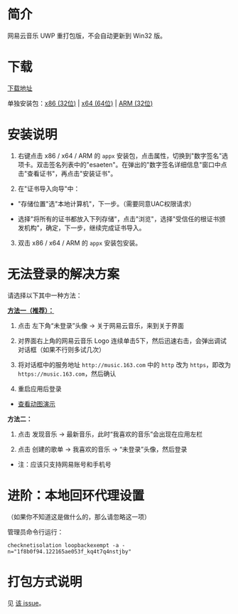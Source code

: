 # 简介

网易云音乐 UWP 重打包版，不会自动更新到 Win32 版。

# 下载

[下载地址](https://github.com/JasonWei512/NetEase-Cloud-Music-UWP-Repack/archive/refs/heads/master.zip)

单独安装包：[x86 (32位)](https://github.com/JasonWei512/NetEase-Cloud-Music-UWP-Repack/raw/master/%E7%BD%91%E6%98%93%E4%BA%91%E9%9F%B3%E4%B9%90UWP%20%E4%B8%8D%E6%9B%B4%E6%96%B0%E7%89%88%20x86.appx) | 
[x64 (64位)](https://github.com/JasonWei512/NetEase-Cloud-Music-UWP-Repack/raw/master/%E7%BD%91%E6%98%93%E4%BA%91%E9%9F%B3%E4%B9%90UWP%20%E4%B8%8D%E6%9B%B4%E6%96%B0%E7%89%88%20x64.appx) | 
[ARM (32位)](https://github.com/JasonWei512/NetEase-Cloud-Music-UWP-Repack/raw/master/%E7%BD%91%E6%98%93%E4%BA%91%E9%9F%B3%E4%B9%90UWP%20%E4%B8%8D%E6%9B%B4%E6%96%B0%E7%89%88%20arm.appx)

# 安装说明

1. 右键点击 x86 / x64 / ARM 的 ```appx``` 安装包，点击属性，切换到"数字签名"选项卡。双击签名列表中的"esaeten"。在弹出的"数字签名详细信息"窗口中点击"查看证书"，再点击"安装证书"。

2. 在"证书导入向导"中：

- "存储位置"选"本地计算机"，下一步。（需要同意UAC权限请求）

- 选择"将所有的证书都放入下列存储"，点击"浏览"，选择"受信任的根证书颁发机构"，确定，下一步，继续完成证书导入。

3. 双击 x86 / x64 / ARM 的 ```appx``` 安装包安装。

# 无法登录的解决方案

请选择以下其中一种方法：

**[方法一（推荐）：](https://www.bilibili.com/read/cv9556360/)**

1. 点击 左下角“未登录”头像 → 关于网易云音乐，来到关于界面

2. 对界面右上角的网易云音乐 Logo 连续单击5下，然后迅速右击，会弹出调试对话框（如果不行则多试几次）

3. 将对话框中的服务地址 ```http://music.163.com``` 中的 ```http``` 改为 ```https```，即改为 ```https://music.163.com```，然后确认

4. 重启应用后登录

- [查看动图演示](https://i0.hdslb.com/bfs/article/5a5c6a3e97209bdc94e9a8440c7a4abff93fcb72.gif)

**方法二：**

1. 点击 发现音乐 → 最新音乐，此时“我喜欢的音乐”会出现在应用左栏

2. 点击 创建的歌单 → 我喜欢的音乐 → “未登录”头像，然后登录

- 注：应该只支持网易账号和手机号

# 进阶：本地回环代理设置

（如果你不知道这是做什么的，那么请忽略这一项）

管理员命令行运行：

`checknetisolation loopbackexempt -a -n="1f8b0f94.122165ae053f_kq4t7q4nstjby"`

# 打包方式说明

见 [该 issue](https://github.com/JasonWei512/NetEase-Cloud-Music-UWP-Repack/issues/3#issuecomment-636415035)。
